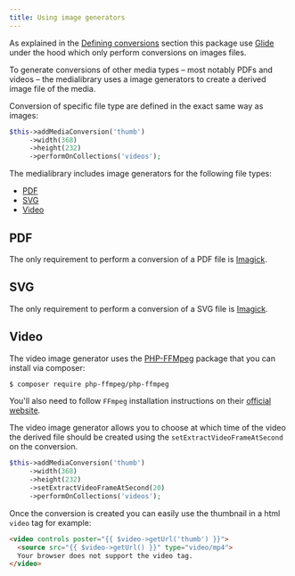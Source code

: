 ```yaml
---
title: Using image generators
---
```


As explained in the [Defining conversions](/laravel-medialibrary/v5/converting-images/defining-conversions/) section 
this package use [Glide](http://glide.thephpleague.com/) under the hood which only perform conversions on images files. 

To generate conversions of other media types – most notably PDFs and videos – the medialibrary uses a image generators to create a derived image file of the media. 

Conversion of specific file type are defined in the exact same way as images:
```php
$this->addMediaConversion('thumb')
     ->width(368)
     ->height(232)
     ->performOnCollections('videos');
```

The medialibrary includes image generators for the following file types:
- [PDF](/laravel-medialibrary/v5/converting-other-file-types/using-image-generators#pdf)
- [SVG](/laravel-medialibrary/v5/converting-other-file-types/using-image-generators#svg)
- [Video](/laravel-medialibrary/v5/converting-other-file-types/using-image-generators#video)

## PDF

The only requirement to perform a conversion of a PDF file is [Imagick](http://php.net/manual/en/imagick.setresolution.php).

## SVG

The only requirement to perform a conversion of a SVG file is [Imagick](http://php.net/manual/en/imagick.setresolution.php).

## Video

The video image generator uses the [PHP-FFMpeg](https://github.com/PHP-FFMpeg/PHP-FFMpeg) package that you can install via composer:

```bash
$ composer require php-ffmpeg/php-ffmpeg
```

You'll also need to follow `FFmpeg` installation instructions on their [official website](https://ffmpeg.org/download.html).

The video image generator allows you to choose at which time of the video the derived file should be created using the `setExtractVideoFrameAtSecond` on the conversion.

```php
$this->addMediaConversion('thumb')
     ->width(368)
     ->height(232)
     ->setExtractVideoFrameAtSecond(20)
     ->performOnCollections('videos');
```

Once the conversion is created you can easily use the thumbnail in a html `video` tag for example:

```html
<video controls poster="{{ $video->getUrl('thumb') }}">
  <source src="{{ $video->getUrl() }}" type="video/mp4">
  Your browser does not support the video tag.
</video>
```

